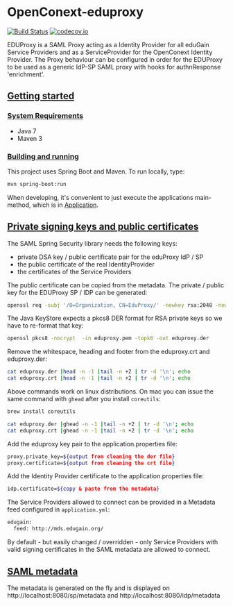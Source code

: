 # OpenConext-eduproxy

[![Build Status](https://travis-ci.org/OpenConext/OpenConext-eduproxy.svg)](https://travis-ci.org/OpenConext/OpenConext-eduproxy)
[![codecov.io](https://codecov.io/gh/OpenConext/OpenConext-eduproxy/coverage.svg)](https://codecov.io/gh/OpenConext/OpenConext-eduproxy)

EDUProxy is a SAML Proxy acting as a Identity Provider for all eduGain Service Providers and
as a ServiceProvider for the OpenConext Identity Provider. The Proxy behaviour can be configured in order
for the EDUProxy to be used as a generic IdP-SP SAML proxy with hooks for authnResponse 'enrichment'.

## [Getting started](#getting-started)

### [System Requirements](#system-requirements)

- Java 7
- Maven 3

### [Building and running](#building-and-running)

This project uses Spring Boot and Maven. To run locally, type:

```bash
mvn spring-boot:run
```

When developing, it's convenient to just execute the applications main-method, which is in [Application](src/main/java/eduproxy/Application.java).

## [Private signing keys and public certificates](#signing-keys)

The SAML Spring Security library needs the following keys:

* private DSA key / public certificate pair for the eduProxy IdP / SP
* the public certificate of the real IdentityProvider
* the certificates of the Service Providers

The public certificate can be copied from the metadata. The private / public key for the EDUProxy SP / IDP can be generated:
 
```bash
openssl req -subj '/O=Organization, CN=EduProxy/' -newkey rsa:2048 -new -x509 -days 3652 -nodes -out eduproxy.crt -keyout eduproxy.pem
```

The Java KeyStore expects a pkcs8 DER format for RSA private keys so we have to re-format that key:

```bash
openssl pkcs8 -nocrypt  -in eduproxy.pem -topk8 -out eduproxy.der
```
 
Remove the whitespace, heading and footer from the eduproxy.crt and eduproxy.der:

```bash
cat eduproxy.der |head -n -1 |tail -n +2 | tr -d '\n'; echo
cat eduproxy.crt |head -n -1 |tail -n +2 | tr -d '\n'; echo
```

Above commands work on linux distributions. On mac you can issue the same command with `ghead` after you install `coreutils`:

```bash
brew install coreutils

cat eduproxy.der |ghead -n -1 |tail -n +2 | tr -d '\n'; echo
cat eduproxy.crt |ghead -n -1 |tail -n +2 | tr -d '\n'; echo
```

Add the eduproxy key pair to the application.properties file:

```bash
proxy.private_key=${output from cleaning the der file}
proxy.certificate=${output from cleaning the crt file}
```

Add the Identity Provider certificate to the application.properties file:

```bash
idp.certificate=${copy & paste from the metadata}
```

The Service Providers allowed to connect can be provided in a Metadata feed configured in ```application.yml```:

```bash
edugain:
  feed: http://mds.edugain.org/
```
By default - but easily changed / overridden - only Service Providers with valid signing certificates in the SAML metadata
are allowed to connect.

## [SAML metadata](#saml-metadata)

The metadata is generated on the fly and is displayed on http://localhost:8080/sp/metadata and http://localhost:8080/idp/metadata



